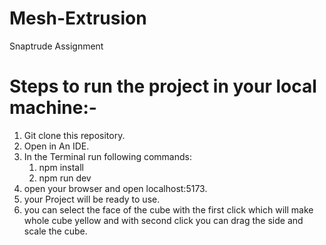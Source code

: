 # Mesh-Extrusion
Snaptrude Assignment

# Steps to run the project in your local machine:-
1. Git clone this repository.
2. Open in An IDE.
3. In the Terminal run following commands:
   1. npm install
   2. npm run dev
4. open your browser and open localhost:5173.
5. your Project will be ready to use.
6. you can select the face of the cube with the first click which will make whole cube yellow and with second click you can drag the side and scale the cube. 
